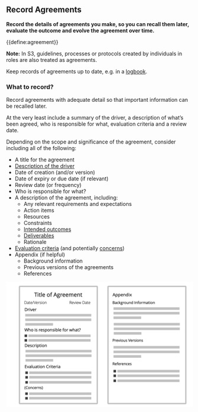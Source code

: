 ## Record Agreements

**Record the details of agreements you make, so you can recall them later, evaluate the outcome and evolve the agreement over time.**

{{define:agreement}}

**Note:** In S3, guidelines, processes or protocols created by individuals in roles are also treated as agreements.

Keep records of agreements up to date, e.g. in a [logbook](glossary:logbook).


### What to record?

Record agreements with adequate detail so that important information can be recalled later. 

At the very least include a summary of the driver, a description of what’s been agreed, who is responsible for what, evaluation criteria and a review date.

Depending on the scope and significance of the agreement, consider including all of the following:

-   A title for the agreement
-   [Description of the driver](section:describe-organizational-drivers)
-   Date of creation (and/or version)
-   Date of expiry or due date (if relevant)
-   Review date (or frequency)
-   Who is responsible for what?
-   A description of the agreement, including:
    - Any relevant requirements and expectations
    - Action items
    - Resources
    - Constraints
    - [Intended outcomes](section:clarify-intended-outcome)
    - [Deliverables](section:describe-deliverables)
    - Rationale
-   [Evaluation criteria](section:evaluation-criteria) (and potentially [concerns](glossary:concern))
-   Appendix (if helpful)
    - Background information
    - Previous versions of the agreements
    - References

![Template for agreements](img/templates/agreement-template.png)

